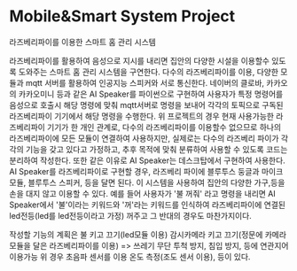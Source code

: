 # Mobile&Smart System Project

라즈베리파이를 이용한 스마트 홈 관리 시스템


라즈베리파이를 활용하여 음성으로 지시를 내리면 집안의 다양한 시설을 이용할수 있도록 도와주는 스마트 홈 관리 시스템을 구연한다. 다수의 라즈베리파이를 이용, 다양한 모듈과 mqtt 서버를 활용하여 인공지능 스피커와 서로 통신한다. 네이버의 클로바, 카카오의 카카오미니 등과 같은 AI Speaker를 파이썬으로 구현하여 사용자가 특정 명령어를 음성으로 호출시 해당 명령에 맞춰 mqtt서버로 명령을 보내어 각각의 토픽으로 구독된 라즈베리파이 기기에서 해당 명령을 수행한다. 위 프로젝트의 경우 현재 사용가능한 라즈베리파이 기기가 한 개인 관계로, 다수의 라즈베리파이를 이용할수 없으므로 하나의 라즈베리파이에 모든 모듈이 연결하여 사용하지만, 실제로는 다수의 라즈베리 파이가 각각의 기능을 갖고 있다고 가정하고, 추후 목적에 맞춰 분류하여 사용할 수 있도록 코드는 분리하여 작성한다. 또한 같은 이유로 AI Speaker는 데스크탑에서 구현하여 사용한다. AI Speaker를 라즈베리파이로 구현할 경우, 라즈베리 파이에 블루투스 둥글과 마이크 모듈, 블루투스 스피커, 등을 달면 된다. 이 시스템을 사용하여 집안의 다양한 가구,등을 손을 대지 않고 이용할 수 있다. 예를 들어 사용자가 '불 꺼줘' 라고 명령을 내리면 AI Speaker에서 '불'이라는 키워드와 '꺼'라는 키워드를 인식하여 라즈베리파이에 연결된 led전등(led를 led전등이라고 가정) 꺼주고 그 반대의 경우도 마찬가지이다. 

작성할 기능의 계획은
불 키고 끄기(led모듈 이용)
감시카메라 키고 끄기(정문에 카메라 모듈을 달은 라즈베리파이를 이용) => 쓰레기 무단 투척 방지, 침입 방지, 등에 연관지어 이용가능 위 경우 초음파 센서를 이용
온도 측정(조도 센서 이용), 등이 있다.

